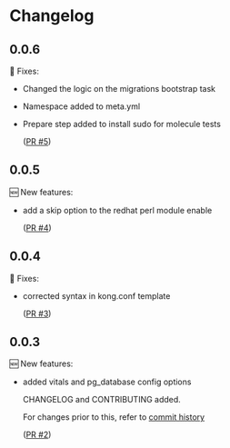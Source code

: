 # Changelog

## 0.0.6

🔧 Fixes:

- Changed the logic on the migrations bootstrap task

- Namespace added to meta.yml

- Prepare step added to install sudo for molecule tests

  ([PR #5](https://github.com/srb3/ansible-role-kong-gateway/pull/5))


## 0.0.5

🆕 New features:
- add a skip option to the redhat perl module enable

  ([PR #4](https://github.com/srb3/ansible-role-kong-gateway/pull/4))

## 0.0.4

🔧 Fixes:

- corrected syntax in kong.conf template

  ([PR #3](https://github.com/srb3/ansible-role-kong-gateway/pull/3))


## 0.0.3

🆕 New features:

- added vitals and pg_database config options

  CHANGELOG and CONTRIBUTING added.

  For changes prior to this, refer to [commit history](https://github.com/srb3/ansible-role-kong-gateway/commits/main)

  ([PR #2](https://github.com/srb3/ansible-role-kong-gateway/pull/2))
